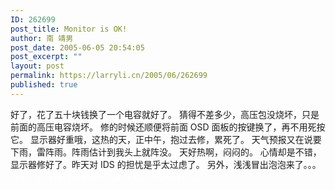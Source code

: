 ```yaml
---
ID: 262699
post_title: Monitor is OK!
author: 南 靖男
post_date: 2005-06-05 20:54:05
post_excerpt: ""
layout: post
permalink: https://larryli.cn/2005/06/262699
published: true
---
```

好了，花了五十块钱换了一个电容就好了。
猜得不差多少，高压包没烧坏，只是前面的高压电容烧坏。
修的时候还顺便将前面 OSD 面板的按键换了，再不用死按它。
显示器好重哦，这热的天，正中午，抱过去修，累死了。
天气预报又在说要下雨，雷阵雨。阵雨估计到我头上就阵没。
天好热啊，闷闷的。
心情却是不错，显示器修好了。昨天对 IDS 的担忧是乎太过虑了。
另外，浅浅冒出泡泡来了。。。
<font color="#ffffff">但是，我不晓得和她说什么好来着，还是没有话题。</font>